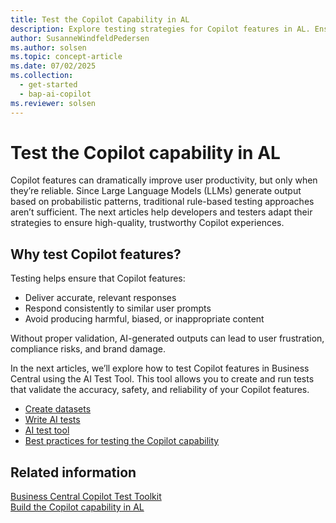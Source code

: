 ```yaml
---
title: Test the Copilot Capability in AL
description: Explore testing strategies for Copilot features in AL. Ensure AI-generated outputs are accurate, safe, and user-friendly.  
author: SusanneWindfeldPedersen
ms.author: solsen
ms.topic: concept-article
ms.date: 07/02/2025
ms.collection:
  - get-started
  - bap-ai-copilot
ms.reviewer: solsen
---
```


# Test the Copilot capability in AL

Copilot features can dramatically improve user productivity, but only when they’re reliable. Since Large Language Models (LLMs) generate output based on probabilistic patterns, traditional rule-based testing approaches aren’t sufficient. The next articles help developers and testers adapt their strategies to ensure high-quality, trustworthy Copilot experiences.

## Why test Copilot features?

Testing helps ensure that Copilot features:

- Deliver accurate, relevant responses  
- Respond consistently to similar user prompts  
- Avoid producing harmful, biased, or inappropriate content  

Without proper validation, AI-generated outputs can lead to user frustration, compliance risks, and brand damage.

In the next articles, we’ll explore how to test Copilot features in Business Central using the AI Test Tool. This tool allows you to create and run tests that validate the accuracy, safety, and reliability of your Copilot features.

- [Create datasets](ai-test-copilot-datasets.md)  
- [Write AI tests](ai-test-copilot-ai-tests.md)  
- [AI test tool](ai-test-copilot-testtool.md)  
- [Best practices for testing the Copilot capability](ai-test-copilot-bestpractices.md)  

## Related information

[Business Central Copilot Test Toolkit](https://github.com/microsoft/BCApps/blob/main/src/Tools/AI%20Test%20Toolkit/README.md)  
[Build the Copilot capability in AL](ai-build-capability-in-al.md)  